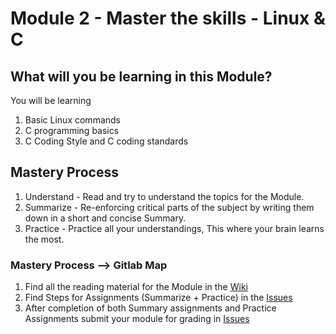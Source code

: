 # Module 2 - Master the skills - Linux & C 

## What will you be learning in this Module?
You will be learning 
1. Basic Linux commands 
2. C programming basics 
3. C Coding Style and C coding standards

## Mastery Process

1. Understand - Read and try to understand the topics for the Module.
2. Summarize - Re-enforcing critical parts of the subject by writing them down in a short and concise Summary.
3. Practice - Practice all your understandings, This where your brain learns the most.


### Mastery Process --> Gitlab Map

1. Find all the reading material for the Module in the [Wiki](https://gitlab.iotiot.in/newbies/iot-internship-feb-20/module2/wikis/home)
2. Find Steps for Assignments (Summarize + Practice) in the [Issues](https://gitlab.iotiot.in/newbies/iot-internship-feb-20/module2/issues)
3. After completion of both Summary assignments and Practice Assignments submit your module for grading in [Issues](https://gitlab.iotiot.in/newbies/iot-internship-feb-20/module2/issues)

